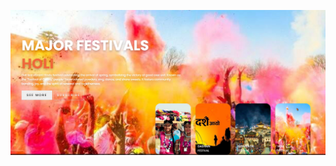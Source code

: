 ![img alt](https://github.com/prakash-ui/Image-slider/blob/main/Screenshot%202025-02-04%20172713.png)
